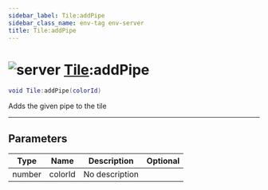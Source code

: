 ```yaml
---
sidebar_label: Tile:addPipe
sidebar_class_name: env-tag env-server
title: Tile:addPipe
---
```


# <img src='/img/wiki/server.png' alt='server' classname='env-tag' /> [Tile](../tile/README.md):addPipe

```lua
void Tile:addPipe(colorId)
```

Adds the given pipe to the tile<br/>

-----------------
## Parameters

| Type   | Name | Description | Optional |
| ------ | ---- | ----------- | -------: |
| number | colorId | No description |   |
